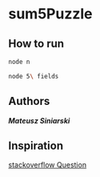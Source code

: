 # sum5Puzzle

## How to run

```bash
node n
```

```bash
node 5\ fields
```

## Authors

_**Mateusz Siniarski**_

## Inspiration

[stackoverflow Question](https://stackoverflow.com/questions/56928516/find-all-a-b-c-d-e-such-that-a-b-c-d-e-1000-with-no-more-than-3-l)
